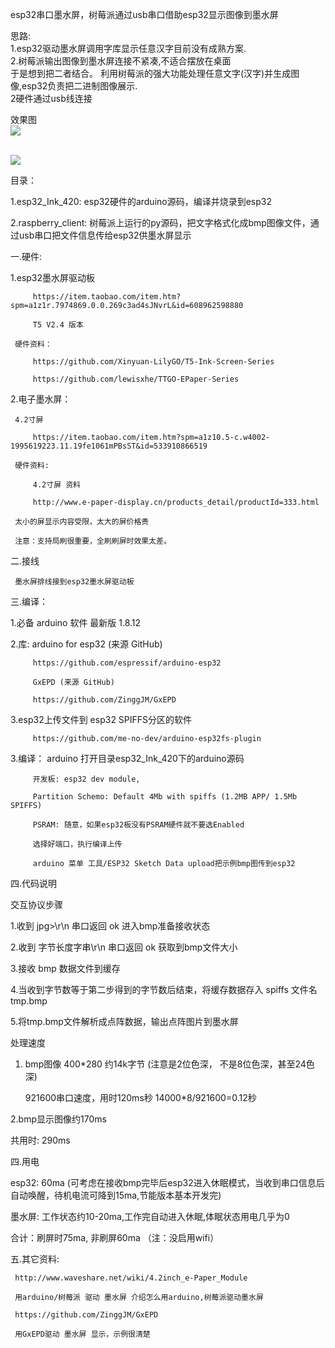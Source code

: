 
esp32串口墨水屏，树莓派通过usb串口借助esp32显示图像到墨水屏

思路:  <br/>
1.esp32驱动墨水屏调用字库显示任意汉字目前没有成熟方案. <br/>
2.树莓派输出图像到墨水屏连接不紧凑,不适合摆放在桌面<br/>
于是想到把二者结合。 利用树莓派的强大功能处理任意文字(汉字)并生成图像,esp32负责把二进制图像展示.<br/>
2硬件通过usb线连接<br/>

效果图
<br/>
<img src= 'https://raw.githubusercontent.com/lixy123/esp32_Ink-esp32-/master/ink_3.jpg' /> 

<br/>
<img src= 'https://raw.githubusercontent.com/lixy123/esp32_Ink-esp32-/master/ink_1.jpg' /> 
<br/>


 
 目录：
 
 1.esp32_Ink_420: esp32硬件的arduino源码，编译并烧录到esp32
 
 2.raspberry_client: 树莓派上运行的py源码，把文字格式化成bmp图像文件，通过usb串口把文件信息传给esp32供墨水屏显示
 
 
  一.硬件:

  1.esp32墨水屏驱动板

         https://item.taobao.com/item.htm?spm=a1z1r.7974869.0.0.269c3ad4sJNvrL&id=608962598880

         T5 V2.4 版本      

     硬件资料：

         https://github.com/Xinyuan-LilyGO/T5-Ink-Screen-Series

         https://github.com/lewisxhe/TTGO-EPaper-Series      

  2.电子墨水屏：

     4.2寸屏

         https://item.taobao.com/item.htm?spm=a1z10.5-c.w4002-1995619223.11.19fe1061mPBsST&id=533910866519

     硬件资料:

         4.2寸屏 资料

         http://www.e-paper-display.cn/products_detail/productId=333.html

     太小的屏显示内容受限，太大的屏价格贵

     注意：支持局刷很重要，全刷刷屏时效果太差。

  二.接线

     墨水屏排线接到esp32墨水屏驱动板

  三.编译：

  1.必备 arduino 软件 最新版 1.8.12

  2.库:  arduino for esp32 (来源 GitHub)

         https://github.com/espressif/arduino-esp32

         GxEPD (来源 GitHub)

         https://github.com/ZinggJM/GxEPD

  3.esp32上传文件到 esp32 SPIFFS分区的软件

         https://github.com/me-no-dev/arduino-esp32fs-plugin

  3.编译：
         arduino 打开目录esp32_Ink_420下的arduino源码

         开发板: esp32 dev module,

         Partition Schemo: Default 4Mb with spiffs (1.2MB APP/ 1.5Mb SPIFFS)

         PSRAM: 随意，如果esp32板没有PSRAM硬件就不要选Enabled

         选择好端口，执行编译上传

         arduino 菜单 工具/ESP32 Sketch Data upload把示例bmp图传到esp32

  四.代码说明

  交互协议步骤

  1.收到 jpg>\r\n   串口返回 ok 进入bmp准备接收状态

  2.收到 字节长度字串\r\n 串口返回 ok 获取到bmp文件大小

  3.接收 bmp 数据文件到缓存 

  4.当收到字节数等于第二步得到的字节数后结束，将缓存数据存入 spiffs 文件名tmp.bmp

  5.将tmp.bmp文件解析成点阵数据，输出点阵图片到墨水屏

  处理速度

  1. bmp图像 400*280 约14k字节 (注意是2位色深， 不是8位色深，甚至24色深)

     921600串口速度，用时120ms秒   14000*8/921600=0.12秒

  2.bmp显示图像约170ms

  共用时: 290ms

  四.用电

  esp32: 60ma (可考虑在接收bmp完毕后esp32进入休眠模式，当收到串口信息后自动唤醒，待机电流可降到15ma,节能版本基本开发完)

  墨水屏: 工作状态约10-20ma,工作完自动进入休眠,体眠状态用电几乎为0

  合计：刷屏时75ma, 非刷屏60ma （注：没启用wifi）

  五.其它资料:          

     http://www.waveshare.net/wiki/4.2inch_e-Paper_Module

     用arduino/树莓派 驱动 墨水屏 介绍怎么用arduino,树莓派驱动墨水屏

     https://github.com/ZinggJM/GxEPD

     用GxEPD驱动 墨水屏 显示，示例很清楚
